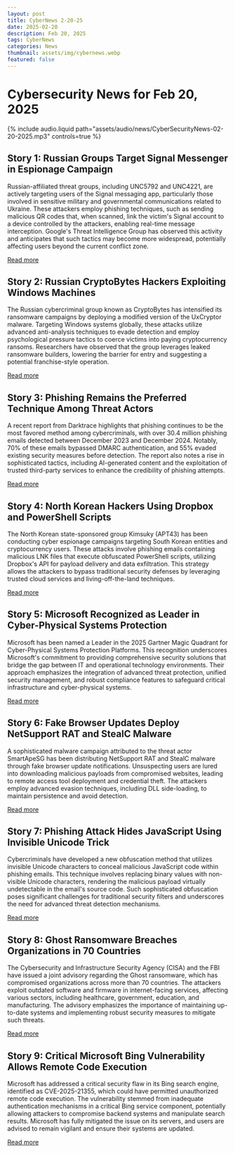 ```yaml
---
layout: post
title: CyberNews 2-20-25
date: 2025-02-20
description: Feb 20, 2025
tags: CyberNews
categories: News
thumbnail: assets/img/cybernews.webp
featured: false
---
```


# Cybersecurity News for Feb 20, 2025

<div class="row mt-3">
    <div class="col-sm mt-3 mt-md-0">
        {% include audio.liquid path="assets/audio/news/CyberSecurityNews-02-20-2025.mp3" controls=true %}
    </div>
</div>

## Story 1: Russian Groups Target Signal Messenger in Espionage Campaign

Russian-affiliated threat groups, including UNC5792 and UNC4221, are actively targeting users of the Signal messaging app, particularly those involved in sensitive military and governmental communications related to Ukraine. These attackers employ phishing techniques, such as sending malicious QR codes that, when scanned, link the victim's Signal account to a device controlled by the attackers, enabling real-time message interception. Google's Threat Intelligence Group has observed this activity and anticipates that such tactics may become more widespread, potentially affecting users beyond the current conflict zone.

[Read more](https://www.darkreading.com/mobile-security/russian-groups-target-signal-messenger-in-spy-campaign)

## Story 2: Russian CryptoBytes Hackers Exploiting Windows Machines

The Russian cybercriminal group known as CryptoBytes has intensified its ransomware campaigns by deploying a modified version of the UxCryptor malware. Targeting Windows systems globally, these attacks utilize advanced anti-analysis techniques to evade detection and employ psychological pressure tactics to coerce victims into paying cryptocurrency ransoms. Researchers have observed that the group leverages leaked ransomware builders, lowering the barrier for entry and suggesting a potential franchise-style operation.

[Read more](https://cybersecuritynews.com/russian-cryptobytes-hackers-exploiting-windows-machines/)

## Story 3: Phishing Remains the Preferred Technique Among Threat Actors

A recent report from Darktrace highlights that phishing continues to be the most favored method among cybercriminals, with over 30.4 million phishing emails detected between December 2023 and December 2024. Notably, 70% of these emails bypassed DMARC authentication, and 55% evaded existing security measures before detection. The report also notes a rise in sophisticated tactics, including AI-generated content and the exploitation of trusted third-party services to enhance the credibility of phishing attempts.

[Read more](https://www.securitymagazine.com/articles/101405-phishing-remains-the-preferred-technique-among-threat-actors)

## Story 4: North Korean Hackers Using Dropbox and PowerShell Scripts

The North Korean state-sponsored group Kimsuky (APT43) has been conducting cyber espionage campaigns targeting South Korean entities and cryptocurrency users. These attacks involve phishing emails containing malicious LNK files that execute obfuscated PowerShell scripts, utilizing Dropbox's API for payload delivery and data exfiltration. This strategy allows the attackers to bypass traditional security defenses by leveraging trusted cloud services and living-off-the-land techniques.

[Read more](https://cybersecuritynews.com/north-korean-hackers-using-dropbox-powershell-scripts/)

## Story 5: Microsoft Recognized as Leader in Cyber-Physical Systems Protection

Microsoft has been named a Leader in the 2025 Gartner Magic Quadrant for Cyber-Physical Systems Protection Platforms. This recognition underscores Microsoft's commitment to providing comprehensive security solutions that bridge the gap between IT and operational technology environments. Their approach emphasizes the integration of advanced threat protection, unified security management, and robust compliance features to safeguard critical infrastructure and cyber-physical systems.

[Read more](https://www.microsoft.com/en-us/security/blog/2025/02/19/microsoft-is-named-a-leader-in-the-2025-gartner-magic-quadrant-for-cyber-physical-systems-protection-platforms/)

## Story 6: Fake Browser Updates Deploy NetSupport RAT and StealC Malware

A sophisticated malware campaign attributed to the threat actor SmartApeSG has been distributing NetSupport RAT and StealC malware through fake browser update notifications. Unsuspecting users are lured into downloading malicious payloads from compromised websites, leading to remote access tool deployment and credential theft. The attackers employ advanced evasion techniques, including DLL side-loading, to maintain persistence and avoid detection.

[Read more](https://cybersecuritynews.com/beware-new-fake-browser-updates/)

## Story 7: Phishing Attack Hides JavaScript Using Invisible Unicode Trick

Cybercriminals have developed a new obfuscation method that utilizes invisible Unicode characters to conceal malicious JavaScript code within phishing emails. This technique involves replacing binary values with non-visible Unicode characters, rendering the malicious payload virtually undetectable in the email's source code. Such sophisticated obfuscation poses significant challenges for traditional security filters and underscores the need for advanced threat detection mechanisms.

[Read more](https://www.bleepingcomputer.com/news/security/phishing-attack-hides-javascript-using-invisible-unicode-trick/)

## Story 8: Ghost Ransomware Breaches Organizations in 70 Countries

The Cybersecurity and Infrastructure Security Agency (CISA) and the FBI have issued a joint advisory regarding the Ghost ransomware, which has compromised organizations across more than 70 countries. The attackers exploit outdated software and firmware in internet-facing services, affecting various sectors, including healthcare, government, education, and manufacturing. The advisory emphasizes the importance of maintaining up-to-date systems and implementing robust security measures to mitigate such threats.

[Read more](https://www.bleepingcomputer.com/news/security/cisa-and-fbi-ghost-ransomware-breached-orgs-in-70-countries/)

## Story 9: Critical Microsoft Bing Vulnerability Allows Remote Code Execution

Microsoft has addressed a critical security flaw in its Bing search engine, identified as CVE-2025-21355, which could have permitted unauthorized remote code execution. The vulnerability stemmed from inadequate authentication mechanisms in a critical Bing service component, potentially allowing attackers to compromise backend systems and manipulate search results. Microsoft has fully mitigated the issue on its servers, and users are advised to remain vigilant and ensure their systems are updated.

[Read more](https://cybersecuritynews.com/microsoft-bing-remote-code-execution-vulnerability/)
